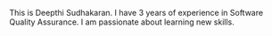 This is Deepthi Sudhakaran.
I have 3 years of experience in Software Quality Assurance. I am passionate about learning new skills.